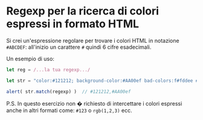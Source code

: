 # Regexp per la ricerca di colori espressi in formato HTML

Si crei un'espressione regolare per trovare i colori HTML in notazione `#ABCDEF`: all'inizio un carattere `#` quindi 6 cifre esadecimali.

Un esempio di uso:

```js
let reg = /...la tua regexp.../

let str = "color:#121212; background-color:#AA00ef bad-colors:f#fddee #fd2 #12345678";

alert( str.match(regexp) )  // #121212,#AA00ef
```

P.S. In questo esercizio non � richiesto di intercettare i colori espressi anche in altri formati come: `#123` o `rgb(1,2,3)` ecc.
